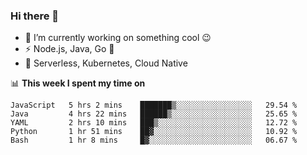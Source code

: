### Hi there 👋

<!--
**nodejh/nodejh** is a ✨ _special_ ✨ repository because its `README.md` (this file) appears on your GitHub profile.

Here are some ideas to get you started:

- 🔭 I’m currently working on ...
- 🌱 I’m currently learning ...
- 👯 I’m looking to collaborate on ...
- 🤔 I’m looking for help with ...
- 💬 Ask me about ...
- 📫 How to reach me: ...
- 😄 Pronouns: ...
- ⚡ Fun fact: ...
-->

- 🔭 I’m currently working on something cool :wink:
- ⚡ Node.js, Java, Go :thought_balloon:
- 🤖 Serverless, Kubernetes, Cloud Native

📊 **This week I spent my time on**

<!--START_SECTION:waka-->
```text
JavaScript   5 hrs 2 mins    ███████▒░░░░░░░░░░░░░░░░░   29.54 % 
Java         4 hrs 22 mins   ██████▒░░░░░░░░░░░░░░░░░░   25.65 % 
YAML         2 hrs 10 mins   ███▒░░░░░░░░░░░░░░░░░░░░░   12.72 % 
Python       1 hr 51 mins    ██▓░░░░░░░░░░░░░░░░░░░░░░   10.92 % 
Bash         1 hr 8 mins     █▓░░░░░░░░░░░░░░░░░░░░░░░   06.67 % 
```
<!--END_SECTION:waka-->


<!--
:traffic_light: **Visitors**

![visitors](https://visitor-badge.glitch.me/badge?page_id=nodejh.nodejh)
-->
